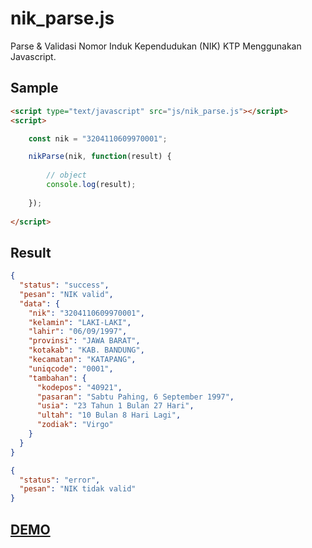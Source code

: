 # nik_parse.js
Parse & Validasi Nomor Induk Kependudukan (NIK) KTP Menggunakan Javascript.

Sample
------
```html
<script type="text/javascript" src="js/nik_parse.js"></script>
<script>

	const nik = "3204110609970001";

	nikParse(nik, function(result) {
	
		// object
		console.log(result);
	
	});
	
</script>
```

Result
------
```json
{
  "status": "success",
  "pesan": "NIK valid",
  "data": {
    "nik": "3204110609970001",
    "kelamin": "LAKI-LAKI",
    "lahir": "06/09/1997",
    "provinsi": "JAWA BARAT",
    "kotakab": "KAB. BANDUNG",
    "kecamatan": "KATAPANG",
    "uniqcode": "0001",
    "tambahan": {
      "kodepos": "40921",
      "pasaran": "Sabtu Pahing, 6 September 1997",
      "usia": "23 Tahun 1 Bulan 27 Hari",
      "ultah": "10 Bulan 8 Hari Lagi",
      "zodiak": "Virgo"
    }
  }
}
```

```json
{
  "status": "error",
  "pesan": "NIK tidak valid"
}
```

<h2><a href="http://bachors.com/code/validasi-nik-ktp-menggunakan-javascript-nik_parsejs?embed">DEMO</a></h2>
